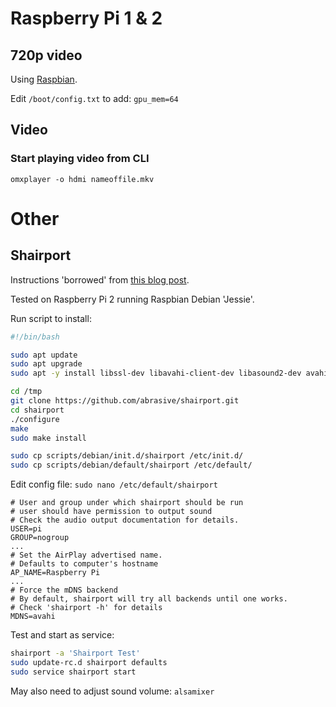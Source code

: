 # Raspberry Pi 1 & 2

## 720p video

Using [Raspbian](https://www.raspbian.org/).

Edit `/boot/config.txt` to add: `gpu_mem=64`

## Video

### Start playing video from CLI

`omxplayer -o hdmi nameoffile.mkv`

# Other

## Shairport

Instructions 'borrowed' from [this blog post](http://www.raspberry-pi-geek.com/Archive/2015/09/Using-the-Raspberry-Pi-as-an-AirPlay-server).

Tested on Raspberry Pi 2 running Raspbian Debian 'Jessie'.

Run script to install:

```bash
#!/bin/bash

sudo apt update
sudo apt upgrade
sudo apt -y install libssl-dev libavahi-client-dev libasound2-dev avahi-daemon

cd /tmp
git clone https://github.com/abrasive/shairport.git
cd shairport
./configure
make
sudo make install

sudo cp scripts/debian/init.d/shairport /etc/init.d/
sudo cp scripts/debian/default/shairport /etc/default/
```

Edit config file: `sudo nano /etc/default/shairport`

```
# User and group under which shairport should be run
# user should have permission to output sound
# Check the audio output documentation for details.
USER=pi
GROUP=nogroup
...
# Set the AirPlay advertised name.
# Defaults to computer's hostname
AP_NAME=Raspberry Pi
...
# Force the mDNS backend
# By default, shairport will try all backends until one works.
# Check 'shairport -h' for details
MDNS=avahi
```

Test and start as service:

```bash
shairport -a 'Shairport Test'
sudo update-rc.d shairport defaults
sudo service shairport start
```

May also need to adjust sound volume: `alsamixer`
